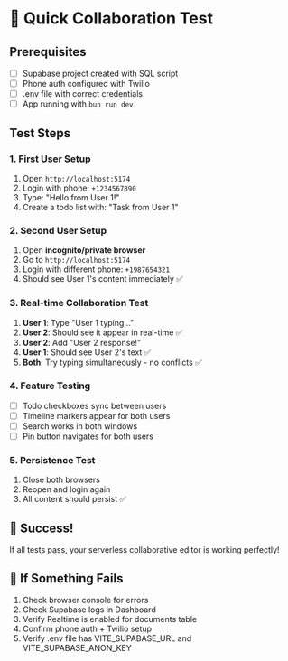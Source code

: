# 🧪 Quick Collaboration Test

## Prerequisites
- [ ] Supabase project created with SQL script
- [ ] Phone auth configured with Twilio
- [ ] .env file with correct credentials
- [ ] App running with `bun run dev`

## Test Steps

### 1. First User Setup
1. Open `http://localhost:5174`
2. Login with phone: `+1234567890`
3. Type: "Hello from User 1!"
4. Create a todo list with: "Task from User 1"

### 2. Second User Setup  
1. Open **incognito/private browser**
2. Go to `http://localhost:5174`
3. Login with different phone: `+1987654321`
4. Should see User 1's content immediately ✅

### 3. Real-time Collaboration Test
1. **User 1**: Type "User 1 typing..."
2. **User 2**: Should see it appear in real-time ✅
3. **User 2**: Add "User 2 response!"
4. **User 1**: Should see User 2's text ✅
5. **Both**: Try typing simultaneously - no conflicts ✅

### 4. Feature Testing
- [ ] Todo checkboxes sync between users
- [ ] Timeline markers appear for both users
- [ ] Search works in both windows
- [ ] Pin button navigates for both users

### 5. Persistence Test
1. Close both browsers
2. Reopen and login again
3. All content should persist ✅

## 🎉 Success!
If all tests pass, your serverless collaborative editor is working perfectly!

## 🐛 If Something Fails
1. Check browser console for errors
2. Check Supabase logs in Dashboard  
3. Verify Realtime is enabled for documents table
4. Confirm phone auth + Twilio setup
5. Verify .env file has VITE_SUPABASE_URL and VITE_SUPABASE_ANON_KEY 